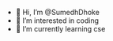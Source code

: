 - 👋 Hi, I’m @SumedhDhoke
- 👀 I’m interested in coding
- 🌱 I’m currently learning cse

<!---
SumedhDhoke/SumedhDhoke is a ✨ special ✨ repository because its `README.md` (this file) appears on your GitHub profile.
You can click the Preview link to take a look at your changes.
--->
